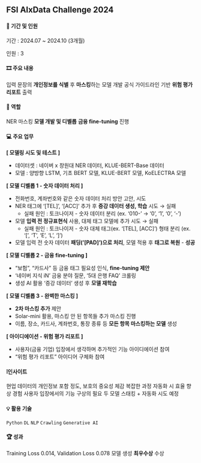 ## FSI AIxData Challenge 2024

#### 👥 기간 및 인원
기간 : 2024.07 ~ 2024.10 (3개월)

인원 : 3

#### 🎞 주요 내용
입력 문장의 **개인정보를 식별** 후 **마스킹**하는 모델 개발
공식 가이드라인 기반 **위험 평가 리포트** 출력

#### 🪪 역할
NER 마스킹 **모델 개발 및 디벨롭**
**금융 fine-tuning** 진행

#### 💻 주요 업무 
**[ 모델링 시도 및 테스트 ]**
- 데이터셋 : 네이버 x 창원대 NER 데이터, KLUE-BERT-Base 데이터
- 모델 : 양방향 LSTM, 기초 BERT 모델, KLUE-BERT 모델, KoELECTRA 모델

**[ 모델 디벨롭 1 - 숫자 데이터 처리 ]**
- 전화번호, 계좌번호와 같은 숫자 데이터 처리 방안 고안, 시도
- NER 태그에 ‘[TEL]’, ‘[ACC]’ 추가 후 **증강 데이터 생성, 학습** 시도 → 실패
    - 실패 원인 : 토크나이저 - 숫자 데이터 분리 (ex. ‘010-’ → ‘0’, ‘1’, ‘0’, ‘-’)
- 모델 **입력 전 정규표현식** 사용, 대체 태그 모델에 추가 시도 → 실패
    - 실패 원인 : 토크나이저 - 숫자 대체 태그(ex. ‘[TEL], [ACC]’) 형태 분리 (ex. ‘[’, ‘T’, ‘E’, ‘L’, ‘]’)
- 모델 입력 전 숫자 데이터 **패딩(’[PAD]’)으로 처리**, 모델 적용 후 **태그로 복원** - **성공**

**[ 모델 디벨롭 2 - 금융 fine-tuning ]**

- “보험”, “카드사” 등 금융 태그 필요성 인식, **fine-tuning 제안**
- ‘네이버 지식 iN’ 금융 분야 질문, ‘5대 은행 FAQ’ 크롤링
- 생성 AI 활용 ‘증강 데이터’ 생성 후 **모델 재학습**

**[ 모델 디벨롭 3 - 완벽한 마스킹 ]**

- **2차 마스킹 추가** 제안
- Solar-mini 활용, 마스킹 안 된 항목들 추가 마스킹 진행
- 이름, 장소, 카드사, 계좌번호, 통장 종류 등 **모든 항목 마스킹하는 모델** 생성

**[ 아이디에이션 - 위험 평가 리포트 ]**

- 사용자(금융 기업) 입장에서 생각하며 추가적인 기능 아이디에이션 참여
- “위험 평가 리포트” 아이디어 구체화 참여

#### ❕인사이트

현업 데이터의 개인정보 포함 정도, 보호의 중요성 체감
복잡한 과정 자동화 시 효율 향상 경험
사용자 입장에서의 기능 구상의 필요
두 모델 스태킹 + 자동화 시도 예정

#### 💡 활용 기술
 `Python`   `DL`    `NLP`    `Crawling`   `Generative AI` 

#### 🏆 성과

Training Loss 0.014, Validation Loss 0.078 모델 생성
**최우수상** 수상
